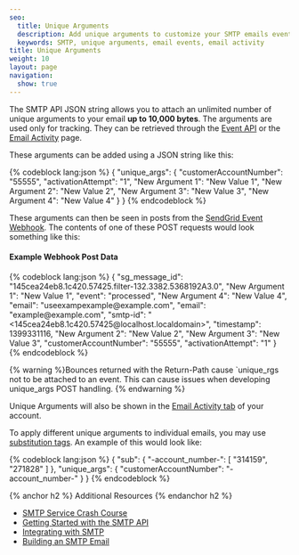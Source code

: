 ```yaml
---
seo:
  title: Unique Arguments
  description: Add unique arguments to customize your SMTP emails event tracking
  keywords: SMTP, unique arguments, email events, email activity
title: Unique Arguments
weight: 10
layout: page
navigation:
  show: true
---
```


The SMTP API JSON string allows you to attach an unlimited number of unique arguments to your email **up to 10,000 bytes**. The arguments are used only for tracking. They can be retrieved through the [Event API]({{root_url}}/API_Reference/Webhooks/event.html) or the [Email Activity]({{root_url}}/User_Guide/Delivery_Metrics/email_activity.html) page.

These arguments can be added using a JSON string like this:

{% codeblock lang:json %}
{
  "unique_args": {
    "customerAccountNumber": "55555",
    "activationAttempt": "1",
    "New Argument 1": "New Value 1",
    "New Argument 2": "New Value 2",
    "New Argument 3": "New Value 3",
    "New Argument 4": "New Value 4"
  }
}
{% endcodeblock %}

These arguments can then be seen in posts from the [SendGrid Event Webhook]({{root_url}}/API_Reference/Webhooks/index.html). The contents of one of these POST requests would look something like this:

<h4>Example Webhook Post Data</h4>
{% codeblock lang:json %}
{
  "sg_message_id": "145cea24eb8.1c420.57425.filter-132.3382.5368192A3.0",
  "New Argument 1": "New Value 1",
  "event": "processed",
  "New Argument 4": "New Value 4",
  "email": "useexampexample@example.com",
  "email": "example@example.com",
  "smtp-id": "<145cea24eb8.1c420.57425@localhost.localdomain>",
  "timestamp": 1399331116,
  "New Argument 2": "New Value 2",
  "New Argument 3": "New Value 3",
  "customerAccountNumber": "55555",
  "activationAttempt": "1"
}
{% endcodeblock %}

{% warning %}Bounces returned with the Return-Path cause `unique_rgs not to be attached to an event. This can cause issues when developing unique_args POST handling. {% endwarning %}

Unique Arguments will also be shown in the [Email Activity tab]({{site.app_url}}/email_activity) of your account.

To apply different unique arguments to individual emails, you may use [substitution tags]({{root_url}}/API_Reference/SMTP_API/substitution_tags.html). An example of this would look like:

{% codeblock lang:json %}
{
  "sub": {
    "-account_number-": [
      "314159",
      "271828"
    ]
  },
  "unique_args": {
    "customerAccountNumber": "-account_number-"
  }
}
{% endcodeblock %}

{% anchor h2 %}
Additional Resources
{% endanchor h2 %}

- [SMTP Service Crash Course](https://sendgrid.com/blog/smtp-service-crash-course/)
- [Getting Started with the SMTP API]({{root_url}}/API_Reference/SMTP_API/getting_started_smtp.html)
- [Integrating with SMTP]({{root_url}}/API_Reference/SMTP_API/integrating_with_the_smtp_api.html)
- [Building an SMTP Email]({{root_url}}/API_Reference/SMTP_API/building_an_smtp_email.html)